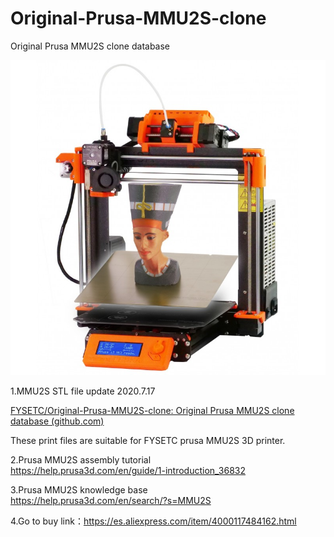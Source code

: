 # Original-Prusa-MMU2S-clone
Original Prusa MMU2S clone database

![](images/original_prusa_mmu2s.jpg)



1.MMU2S STL file update 2020.7.17

[FYSETC/Original-Prusa-MMU2S-clone: Original Prusa MMU2S clone database (github.com)](https://github.com/FYSETC/Original-Prusa-MMU2S-clone)

These print files are suitable for FYSETC prusa MMU2S 3D printer.

2.Prusa MMU2S assembly tutorial  
<https://help.prusa3d.com/en/guide/1-introduction_36832>

3.Prusa MMU2S knowledge base  
<https://help.prusa3d.com/en/search/?s=MMU2S>

4.Go to buy link：https://es.aliexpress.com/item/4000117484162.html
